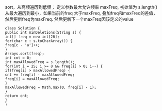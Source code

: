 sort，从高频遍历到低频； 定义参数最大允许频率 maxFreq, 初始值为 s.length()
从最大遍历到最小，如果当前的freq 大于maxFreq, 叠加freq和maxFreq的差值，然后更新freq为maxFreq. 然后更新下一个maxFreq因该定义的value
```
class Solution {
public int minDeletions(String s) {
int[] freq = new int[26];
for(char c : s.toCharArray()) {
freq[c - 'a']++;
}
Arrays.sort(freq);
int cnt = 0;
int maxAllowedFreq = s.length();
for(int i = 25; i >= 0 && freq[i] > 0; i--) {
if(freq[i] > maxAllowedFreq) {
cnt += freq[i] - maxAllowedFreq;
freq[i] = maxAllowedFreq;
}
maxAllowedFreq = Math.max(0, freq[i] - 1);
}
return cnt;
}
}
```